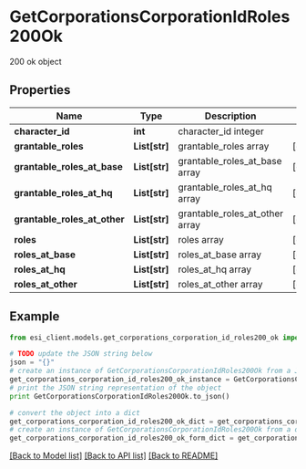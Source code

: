 # GetCorporationsCorporationIdRoles200Ok

200 ok object

## Properties

Name | Type | Description | Notes
------------ | ------------- | ------------- | -------------
**character_id** | **int** | character_id integer | 
**grantable_roles** | **List[str]** | grantable_roles array | [optional] 
**grantable_roles_at_base** | **List[str]** | grantable_roles_at_base array | [optional] 
**grantable_roles_at_hq** | **List[str]** | grantable_roles_at_hq array | [optional] 
**grantable_roles_at_other** | **List[str]** | grantable_roles_at_other array | [optional] 
**roles** | **List[str]** | roles array | [optional] 
**roles_at_base** | **List[str]** | roles_at_base array | [optional] 
**roles_at_hq** | **List[str]** | roles_at_hq array | [optional] 
**roles_at_other** | **List[str]** | roles_at_other array | [optional] 

## Example

```python
from esi_client.models.get_corporations_corporation_id_roles200_ok import GetCorporationsCorporationIdRoles200Ok

# TODO update the JSON string below
json = "{}"
# create an instance of GetCorporationsCorporationIdRoles200Ok from a JSON string
get_corporations_corporation_id_roles200_ok_instance = GetCorporationsCorporationIdRoles200Ok.from_json(json)
# print the JSON string representation of the object
print GetCorporationsCorporationIdRoles200Ok.to_json()

# convert the object into a dict
get_corporations_corporation_id_roles200_ok_dict = get_corporations_corporation_id_roles200_ok_instance.to_dict()
# create an instance of GetCorporationsCorporationIdRoles200Ok from a dict
get_corporations_corporation_id_roles200_ok_form_dict = get_corporations_corporation_id_roles200_ok.from_dict(get_corporations_corporation_id_roles200_ok_dict)
```
[[Back to Model list]](../README.md#documentation-for-models) [[Back to API list]](../README.md#documentation-for-api-endpoints) [[Back to README]](../README.md)


